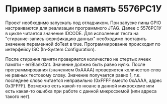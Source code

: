 ﻿# Пример записи в память 5576РС1У

Проект необходимо запускать под отладчиком. При запуске пины GPIO настраиваются для реализации программного JTAG. Далее с 5576РС1У в цикле читается значение IDCODE. Для исполнения теста на "стирание-запись-верификацию данных" необходимо поставить значение переменной doTest в true. Программирование происходит по интерфейсу ISC (In-System Configuration).

После стирания памяти проверяется количество не стертых ячеек памяти - errBlankCnt. Значение должно быть равно нулю.
После программирования (значением 0xAAAA) проверяется количество слов не равных тестовому слову. Значение получается равно 1, т.к. последнее слово читается неправильно (0xFFFF вместо 0xAAAA, адрес 0x3FFFF). Возможно есть какой-то нюанс в данной микросхеме или есть какая-то ошибка при работе с данной микросхемой (или адреса такого нет).